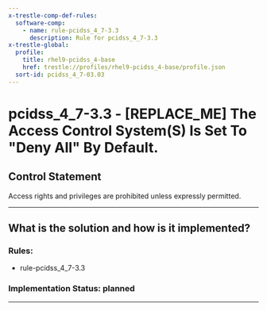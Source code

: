 ```yaml
---
x-trestle-comp-def-rules:
  software-comp:
    - name: rule-pcidss_4_7-3.3
      description: Rule for pcidss_4_7-3.3
x-trestle-global:
  profile:
    title: rhel9-pcidss_4-base
    href: trestle://profiles/rhel9-pcidss_4-base/profile.json
  sort-id: pcidss_4_7-03.03
---
```


# pcidss_4_7-3.3 - \[REPLACE_ME\] The Access Control System(S) Is Set To "Deny All" By Default.

## Control Statement

Access rights and privileges are prohibited unless expressly permitted.

______________________________________________________________________

## What is the solution and how is it implemented?

<!-- For implementation status enter one of: implemented, partial, planned, alternative, not-applicable -->

<!-- Note that the list of rules under ### Rules: is read-only and changes will not be captured after assembly to JSON -->

<!-- Add control implementation description here for control: pcidss_4_7-3.3 -->

### Rules:

  - rule-pcidss_4_7-3.3

### Implementation Status: planned

______________________________________________________________________
